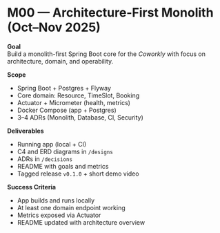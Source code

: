# M00 — Architecture-First Monolith (Oct–Nov 2025)

**Goal**  
Build a monolith-first Spring Boot core for the *Coworkly* with focus on architecture, domain, and operability.

**Scope**
- Spring Boot + Postgres + Flyway
- Core domain: Resource, TimeSlot, Booking
- Actuator + Micrometer (health, metrics)
- Docker Compose (app + Postgres)
- 3–4 ADRs (Monolith, Database, CI, Security)

**Deliverables**
- Running app (local + CI)
- C4 and ERD diagrams in `/designs`
- ADRs in `/decisions`
- README with goals and metrics
- Tagged release `v0.1.0` + short demo video

**Success Criteria**
- App builds and runs locally
- At least one domain endpoint working
- Metrics exposed via Actuator
- README updated with architecture overview